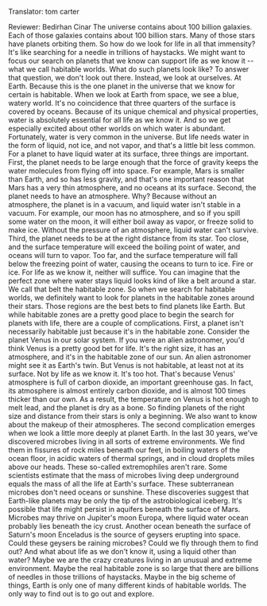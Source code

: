 

Translator: tom carter

Reviewer: Bedirhan Cinar
The universe contains about 100 billion galaxies.
Each of those galaxies contains about 100 billion stars.
Many of those stars have planets orbiting them.
So how do we look for life in all that immensity?
It&#39;s like searching for a needle in trillions of haystacks.
We might want to focus our search on planets that we know can support life as we know it --
what we call habitable worlds.
What do such planets look like?
To answer that question, we don&#39;t look out there.
Instead, we look at ourselves. At Earth.
Because this is the one planet in the universe that we know for certain is habitable.
When we look at Earth from space, we see a blue, watery world.
It&#39;s no coincidence that three quarters of the surface is covered by oceans.
Because of its unique chemical and physical properties,
water is absolutely essential for all life as we know it.
And so we get especially excited about other worlds on which water is abundant.
Fortunately, water is very common in the universe.
But life needs water in the form of liquid, not ice, and not vapor,
and that&#39;s a little bit less common.
For a planet to have liquid water at its surface, three things are important.
First, the planet needs to be large enough that the force of gravity
keeps the water molecules from flying off into space.
For example, Mars is smaller than Earth, and so has less gravity,
and that&#39;s one important reason that Mars has a very thin atmosphere,
and no oceans at its surface.
Second, the planet needs to have an atmosphere. Why?
Because without an atmosphere, the planet is in a vacuum,
and liquid water isn&#39;t stable in a vacuum.
For example, our moon has no atmosphere, and so if you spill some water on the moon,
it will either boil away as vapor, or freeze solid to make ice.
Without the pressure of an atmosphere, liquid water can&#39;t survive.
Third, the planet needs to be at the right distance from its star.
Too close, and the surface temperature will exceed the boiling point of water,
and oceans will turn to vapor.
Too far, and the surface temperature will fall below the freezing point of water,
causing the oceans to turn to ice.
Fire or ice. For life as we know it, neither will suffice.
You can imagine that the perfect zone where water stays liquid looks kind of like a belt around a star.
We call that belt the habitable zone.
So when we search for habitable worlds, we definitely want to look for planets in the habitable zones around their stars.
Those regions are the best bets to find planets like Earth.
But while habitable zones are a pretty good place to begin the search for planets with life,
there are a couple of complications.
First, a planet isn&#39;t necessarily habitable just because it&#39;s in the habitable zone.
Consider the planet Venus in our solar system.
If you were an alien astronomer, you&#39;d think Venus is a pretty good bet for life.
It&#39;s the right size, it has an atmosphere, and it&#39;s in the habitable zone of our sun.
An alien astronomer might see it as Earth&#39;s twin.
But Venus is not habitable, at least not at its surface.
Not by life as we know it. It&#39;s too hot.
That&#39;s because Venus&#39; atmosphere is full of carbon dioxide, an important greenhouse gas.
In fact, its atmosphere is almost entirely carbon dioxide,
and is almost 100 times thicker than our own.
As a result, the temperature on Venus is hot enough to melt lead,
and the planet is dry as a bone.
So finding planets of the right size and distance from their stars is only a beginning.
We also want to know about the makeup of their atmospheres.
The second complication emerges when we look a little more deeply at planet Earth.
In the last 30 years, we&#39;ve discovered microbes living in all sorts of extreme environments.
We find them in fissures of rock miles beneath our feet,
in boiling waters of the ocean floor,
in acidic waters of thermal springs,
and in cloud droplets miles above our heads.
These so-called extremophiles aren&#39;t rare.
Some scientists estimate that the mass of microbes living deep underground
equals the mass of all the life at Earth&#39;s surface.
These subterranean microbes don&#39;t need oceans or sunshine.
These discoveries suggest that Earth-like planets may be only the tip of the astrobiological iceberg.
It&#39;s possible that life might persist in aquifers beneath the surface of Mars.
Microbes may thrive on Jupiter&#39;s moon Europa,
where liquid water ocean probably lies beneath the icy crust.
Another ocean beneath the surface of Saturn&#39;s moon Enceladus is the source of geysers erupting into space.
Could these geysers be raining microbes?
Could we fly through them to find out?
And what about life as we don&#39;t know it, using a liquid other than water?
Maybe we are the crazy creatures living in an unusual and extreme environment.
Maybe the real habitable zone is so large
that there are billions of needles in those trillions of haystacks.
Maybe in the big scheme of things, Earth is only one of many different kinds of habitable worlds.
The only way to find out is to go out and explore.
